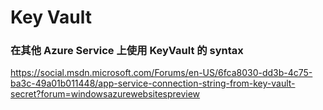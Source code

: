 # Key Vault

### 在其他 Azure Service 上使用 KeyVault 的 syntax

https://social.msdn.microsoft.com/Forums/en-US/6fca8030-dd3b-4c75-ba3c-49a01b011448/app-service-connection-string-from-key-vault-secret?forum=windowsazurewebsitespreview
